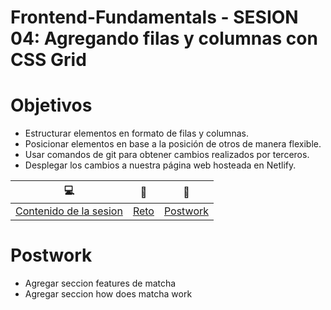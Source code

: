 # Frontend-Fundamentals - SESION 04: Agregando filas y columnas con CSS Grid

# Objetivos

- Estructurar elementos en formato de filas y columnas.
- Posicionar elementos en base a la posición de otros de manera flexible.
- Usar comandos de git para obtener cambios realizados por terceros.
- Desplegar los cambios a nuestra página web hosteada en Netlify.

| :computer: | :floppy_disk: | :crystal_ball: | 
| ------------- |------------- | ------------- |
| [Contenido de la sesion](https://github.com/mibarra24/Frontend-Fundamentals/blob/main/sesion-04/index.html) | [Reto](https://github.com/mibarra24/Frontend-Fundamentals/tree/main/sesion-04/sesion-03-Ej05) | [Postwork](https://github.com/mibarra24/Frontend-Fundamentals/tree/main/sesion-04/Postwork-Matcha) |

# Postwork

- Agregar seccion features de matcha 
- Agregar seccion how does matcha work